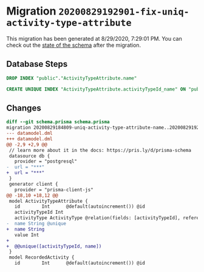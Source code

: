 # Migration `20200829192901-fix-uniq-activity-type-attribute`

This migration has been generated at 8/29/2020, 7:29:01 PM.
You can check out the [state of the schema](./schema.prisma) after the migration.

## Database Steps

```sql
DROP INDEX "public"."ActivityTypeAttribute.name"

CREATE UNIQUE INDEX "ActivityTypeAttribute.activityTypeId_name" ON "public"."ActivityTypeAttribute"("activityTypeId","name")
```

## Changes

```diff
diff --git schema.prisma schema.prisma
migration 20200829184809-uniq-activity-type-attribute-name..20200829192901-fix-uniq-activity-type-attribute
--- datamodel.dml
+++ datamodel.dml
@@ -2,9 +2,9 @@
 // learn more about it in the docs: https://pris.ly/d/prisma-schema
 datasource db {
   provider = "postgresql"
-  url = "***"
+  url = "***"
 }
 generator client {
   provider = "prisma-client-js"
@@ -18,10 +18,12 @@
 model ActivityTypeAttribute {
   id        Int      @default(autoincrement()) @id
   activityTypeId Int
   activityType ActivityType @relation(fields: [activityTypeId], references: [id])
-  name String @unique
+  name String
   value Int
+
+  @@unique([activityTypeId, name])
 }
 model RecordedActivity {
   id        Int      @default(autoincrement()) @id
```



